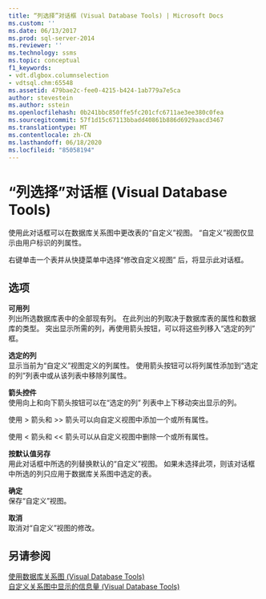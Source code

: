```yaml
---
title: “列选择”对话框 (Visual Database Tools) | Microsoft Docs
ms.custom: ''
ms.date: 06/13/2017
ms.prod: sql-server-2014
ms.reviewer: ''
ms.technology: ssms
ms.topic: conceptual
f1_keywords:
- vdt.dlgbox.columnselection
- vdtsql.chm:65548
ms.assetid: 479bae2c-fee0-4215-b424-1ab779a7e5ca
author: stevestein
ms.author: sstein
ms.openlocfilehash: 0b241bbc850ffe5fc201cfc6711ae3ee380c0fea
ms.sourcegitcommit: 57f1d15c67113bbadd40861b886d6929aacd3467
ms.translationtype: MT
ms.contentlocale: zh-CN
ms.lasthandoff: 06/18/2020
ms.locfileid: "85058194"
---
```

# <a name="column-selection-dialog-box-visual-database-tools"></a>“列选择”对话框 (Visual Database Tools)
  使用此对话框可以在数据库关系图中更改表的“自定义”视图。 “自定义”视图仅显示由用户标识的列属性。  
  
 右键单击一个表并从快捷菜单中选择“修改自定义视图”  后，将显示此对话框。  
  
## <a name="options"></a>选项  
 **可用列**  
 列出所选数据库表中的全部现有列。 在此列出的列取决于数据库表的属性和数据库的类型。 突出显示所需的列，再使用箭头按钮，可以将这些列移入“选定的列”  框。  
  
 **选定的列**  
 显示当前为“自定义”视图定义的列属性。 使用箭头按钮可以将列属性添加到“选定的列”列表中或从该列表中移除列属性。  
  
 **箭头控件**  
 使用向上和向下箭头按钮可以在“选定的列”  列表中上下移动突出显示的列。  
  
 使用 > 箭头和 >> 箭头可以向自定义视图中添加一个或所有属性。  
  
 使用 < 箭头和 << 箭头可以从自定义视图中删除一个或所有属性。  
  
 **按默认值另存**  
 用此对话框中所选的列替换默认的“自定义”视图。 如果未选择此项，则该对话框中所选的列只应用于数据库关系图中选定的表。  
  
 **确定**  
 保存“自定义”视图。  
  
 **取消**  
 取消对“自定义”视图的修改。  
  
## <a name="see-also"></a>另请参阅  
 [使用数据库关系图 &#40;Visual Database Tools&#41;](visual-database-tools.md)   
 [自定义关系图中显示的信息量 (Visual Database Tools)](customize-the-amount-of-information-displayed-in-diagrams-visual-database-tools.md)  
  
  
